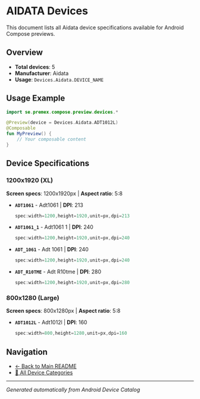 # AIDATA Devices

This document lists all Aidata device specifications available for Android Compose previews.

## Overview

- **Total devices**: 5
- **Manufacturer**: Aidata
- **Usage**: `Devices.Aidata.DEVICE_NAME`

## Usage Example

```kotlin
import se.premex.compose.preview.devices.*

@Preview(device = Devices.Aidata.ADT1012L)
@Composable
fun MyPreview() {
    // Your composable content
}
```

## Device Specifications

### 1200x1920 (XL)

**Screen specs**: 1200x1920px | **Aspect ratio**: 5:8

- **`ADT1061`** - Adt1061 | **DPI**: 213
  ```kotlin
  spec:width=1200,height=1920,unit=px,dpi=213
  ```

- **`ADT1061_1`** - Adt1061 1 | **DPI**: 240
  ```kotlin
  spec:width=1200,height=1920,unit=px,dpi=240
  ```

- **`ADT_1061`** - Adt 1061 | **DPI**: 240
  ```kotlin
  spec:width=1200,height=1920,unit=px,dpi=240
  ```

- **`ADT_R10TME`** - Adt R10tme | **DPI**: 280
  ```kotlin
  spec:width=1200,height=1920,unit=px,dpi=280
  ```

### 800x1280 (Large)

**Screen specs**: 800x1280px | **Aspect ratio**: 5:8

- **`ADT1012L`** - Adt1012l | **DPI**: 160
  ```kotlin
  spec:width=800,height=1280,unit=px,dpi=160
  ```

## Navigation

- [← Back to Main README](../../README.md)
- [📱 All Device Categories](../README.md)

---
*Generated automatically from Android Device Catalog*
